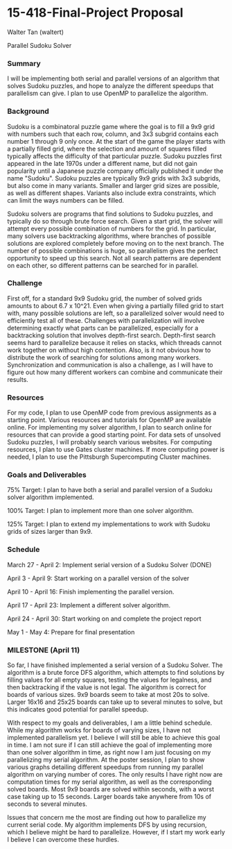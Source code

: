 # 15-418-Final-Project Proposal

Walter Tan (waltert)

Parallel Sudoku Solver

### Summary
I will be implementing both serial and parallel versions of an algorithm that solves Sudoku puzzles, and hope to analyze the different speedups that parallelism can give. I plan to use OpenMP to parallelize the algorithm.

### Background 
Sudoku is a combinatoral puzzle game where the goal is to fill a 9x9 grid with numbers such that each row, column, and 3x3 subgrid contains each number 1 through 9 only once. At the start of the game the player starts with a partially filled grid, where the selection and amount of squares filled typically affects the difficulty of that particular puzzle. Sudoku puzzles first appeared in the late 1970s under a different name, but did not gain popularity until a Japanese puzzle company officially published it under the name "Sudoku". Sudoku puzzles are typically 9x9 grids with 3x3 subgrids, but also come in many variants. Smaller and larger grid sizes are possible, as well as different shapes. Variants also include extra constraints, which can limit the ways numbers can be filled.

Sudoku solvers are programs that find solutions to Sudoku puzzles, and typically do so through brute force search. Given a start grid, the solver will attempt every possible combination of numbers for the grid. In particular, many solvers use backtracking algorithms, where branches of possible solutions are explored completely before moving on to the next branch. The number of possible combinations is huge, so parallelism gives the perfect opportunity to speed up this search. Not all search patterns are dependent on each other, so different patterns can be searched for in parallel.

### Challenge
First off, for a standard 9x9 Sudoku grid, the number of solved grids amounts to about 6.7 x 10^21. Even when giving a partially filled grid to start with, many possible solutions are left, so a parallelized solver would need to efficiently test all of these. Challenges with parallelization will involve determining exactly what parts can be parallelized, especially for a backtracking solution that involves depth-first search. Depth-first search seems hard to parallelize because it relies on stacks, which threads cannot work together on without high contention. Also, is it not obvious how to distribute the work of searching for solutions among many workers. Synchronization and communication is also a challenge, as I will have to figure out how many different workers can combine and communicate their results.

### Resources
For my code, I plan to use OpenMP code from previous assignments as a starting point. Various resources and tutorials for OpenMP are available online. For implementing my solver algorithm, I plan to search online for resources that can provide a good starting point. For data sets of unsolved Sudoku puzzles, I will probably search various websites. For computing resources, I plan to use Gates cluster machines. If more computing power is needed, I plan to use the Pittsburgh Supercomputing Cluster machines. 

### Goals and Deliverables
75% Target: I plan to have both a serial and parallel version of a Sudoku solver algorithm implemented.

100% Target: I plan to implement more than one solver algorithm. 

125% Target: I plan to extend my implementations to work with Sudoku grids of sizes larger than 9x9.

### Schedule
March 27 - April 2: Implement serial version of a Sudoku Solver (DONE)

April 3 - April 9: Start working on a parallel version of the solver

April 10 - April 16: Finish implementing the parallel version.

April 17 - April 23: Implement a different solver algorithm.

April 24 - April 30: Start working on and complete the project report

May 1 - May 4: Prepare for final presentation

### MILESTONE (April 11)
So far, I have finished implemented a serial version of a Sudoku Solver. The algorithm is a brute force DFS algorithm, which attempts to find solutions by filling values for all empty squares, testing the values for legalness, and then backtracking if the value is not legal. The algorithm is correct for boards of various sizes. 9x9 boards seem to take at most 20s to solve. Larger 16x16 and 25x25 boards can take up to several minutes to solve, but this indicates good potential for parallel speedup.

With respect to my goals and deliverables, I am a little behind schedule. While my algorithm works for boards of varying sizes, I have not implemented parallelism yet. I believe I will still be able to achieve this goal in time. I am not sure if I can still achieve the goal of implementing more than one solver algorithm in time, as right now I am just focusing on my parallelizing my serial algorithm. At the poster session, I plan to show various graphs detailing different speedups from running my parallel algorithm on varying number of cores. The only results I have right now are computation times for my serial algorithm, as well as the corresponding solved boards. Most 9x9 boards are solved within seconds, with a worst case taking up to 15 seconds. Larger boards take anywhere from 10s of seconds to several minutes.

Issues that concern me the most are finding out how to parallelize my current serial code. My algorithm implements DFS by using recursion, which I believe might be hard to parallelize. However, if I start my work early I believe I can overcome these hurdles.
